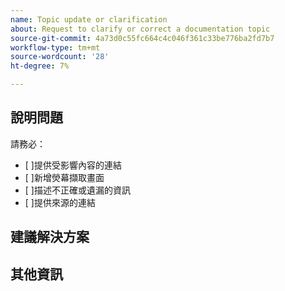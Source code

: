 ```yaml
---
name: Topic update or clarification
about: Request to clarify or correct a documentation topic
source-git-commit: 4a73d0c55fc664c4c046f361c33be776ba2fd7b7
workflow-type: tm+mt
source-wordcount: '28'
ht-degree: 7%

---
```



## 說明問題

<!-- (REQUIRED) Describe the missing or incorrect content. What needs clarification? What needs a correction? Provide as much detail and resources as you can. -->

請務必：

- [ ]提供受影響內容的連結
- [ ]新增熒幕擷取畫面
- [ ]描述不正確或遺漏的資訊
- [ ]提供來源的連結

## 建議解決方案

<!-- (OPTIONAL) What would a solution for this issue look like? -->

## 其他資訊

<!-- Thank you for taking the time to report the issue. -->
